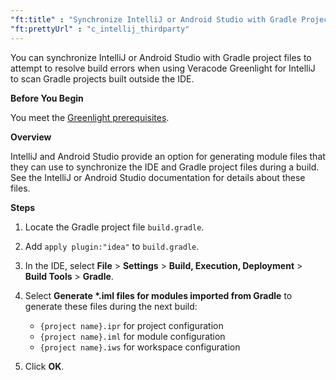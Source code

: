 ```yaml
---
"ft:title" : "Synchronize IntelliJ or Android Studio with Gradle Projects"
"ft:prettyUrl" : "c_intellij_thirdparty"
---
```

You can synchronize IntelliJ or Android Studio with Gradle project files to attempt to resolve build errors when using Veracode Greenlight for IntelliJ to scan Gradle projects built outside the IDE.

<p font-size="13pt"><b>Before You Begin</b></p>

You meet the [Greenlight prerequisites](https://docs.veracode.com/r/Meet_Veracode_Greenlight_Prerequisites).

<p font-size="13pt"><b>Overview</b></p>

IntelliJ and Android Studio provide an option for generating module files that they can use to synchronize the IDE and Gradle project files during a build. See the IntelliJ or Android Studio documentation for details about these files.

<p font-size="13pt"><b>Steps</b></p>

1.  Locate the Gradle project file `build.gradle`.

2.  Add `apply plugin:"idea"` to `build.gradle`.

3.  In the IDE, select **File** > **Settings** > **Build, Execution, Deployment** > **Build Tools** > **Gradle**.

4.  Select **Generate \*.iml files for modules imported from Gradle** to generate these files during the next build:

    - `{project name}.ipr` for project configuration
    - `{project name}.iml` for module configuration
    - `{project name}.iws` for workspace configuration
     
5.  Click **OK**.
